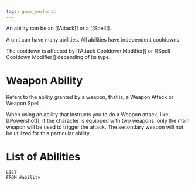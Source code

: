```yaml
---
tags: game_mechanic
---
```


An ability can be an [[Attack]] or a [[Spell]]. 

A unit can have many abilities. All abilities have independent cooldowns.

The cooldown is affected by [[Attack Cooldown Modifier]] or [[Spell Cooldown Modifier]] depending of  its type.

# Weapon Ability

Refers to the ability granted by a weapon, that is, a Weapon Attack or Weapon Spell. 

When using an ability that instructs you to do a Weapon attack, like [[Powershot]], if the character is equipped with two weapons, only the main weapon will be used to trigger the attack. The secondary weapon will not be utilized for this particular ability.

# List of Abilities
```dataview
LIST
FROM #ability 
```
